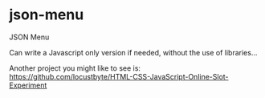 # json-menu
JSON Menu

Can write a Javascript only version if needed, without the use of libraries...

Another project you might like to see is: https://github.com/locustbyte/HTML-CSS-JavaScript-Online-Slot-Experiment
